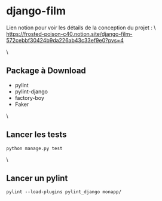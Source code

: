 # django-film
Lien notion pour voir les détails de la conception du projet : \ 
https://frosted-poison-c40.notion.site/django-film-572cebbf30424b9da226ab43c33ef9e0?pvs=4

\\

## Package à Download

- pylint
- pylint-django
- factory-boy
- Faker
  
\\

## Lancer les tests 

`python manage.py test`

\\

## Lancer un pylint 

`pylint --load-plugins pylint_django monapp/` 
